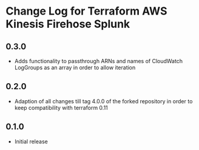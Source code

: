 # Change Log for Terraform AWS Kinesis Firehose Splunk

## 0.3.0
  * Adds functionality to passthrough ARNs and names of CloudWatch LogGroups as an array in order to allow iteration

## 0.2.0
  * Adaption of all changes till tag 4.0.0 of the forked repository in order to keep compatibility with terraform 0.11

## 0.1.0
  * Initial release
